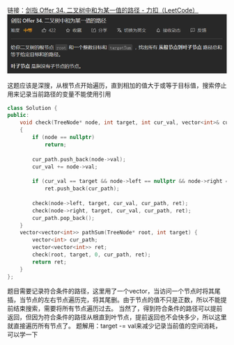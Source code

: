 链接：[剑指 Offer 34. 二叉树中和为某一值的路径 - 力扣（LeetCode）](https://leetcode.cn/problems/er-cha-shu-zhong-he-wei-mou-yi-zhi-de-lu-jing-lcof/?envType=study-plan-v2&id=coding-interviews)
![image.png](https://raw.githubusercontent.com/ren77281/pigco-image/main/img/20230508181509.png)

这题应该是深搜，从根节点开始遍历，直到相加的值大于或等于目标值，搜索停止
用来记录当前路径的变量不能使用引用
```cpp
class Solution {
public:
    void check(TreeNode* node, int target, int cur_val, vector<int>& cur_path, vector<vector<int> >& ret)
    {
        if (node == nullptr)   
            return;

        cur_path.push_back(node->val);
        cur_val += node->val;
        
        if (cur_val == target && node->left == nullptr && node->right == nullptr)
            ret.push_back(cur_path);

        check(node->left, target, cur_val, cur_path, ret);
        check(node->right, target, cur_val, cur_path, ret);
        cur_path.pop_back();
    }
    vector<vector<int>> pathSum(TreeNode* root, int target) {
        vector<int> cur_path;
        vector<vector<int>> ret;
        check(root, target, 0, cur_path, ret);
        return ret;
    }
};
```
题目需要记录符合条件的路径，这里用了一个vector，当访问一个节点时将其尾插，当节点的左右节点遍历完，将其尾删。由于节点的值不只是正数，所以不能提前结束搜索，需要将所有节点遍历过去。
当然了，得到符合条件的路径可以提前返回，但因为符合条件的路径从根直到叶节点，提前返回也不会快多少，所以这里就直接遍历所有节点了。
题解用：target -= val来减少记录当前值的空间消耗，可以学一下